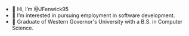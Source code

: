 - 👋 Hi, I’m @JFenwick95
- 👀 I’m interested in pursuing employment in software development.
- 🌱 Graduate of Western Governor's University with a B.S. in Computer Science.


<!---
JFenwick95/JFenwick95 is a ✨ special ✨ repository because its `README.md` (this file) appears on your GitHub profile.
You can click the Preview link to take a look at your changes.
--->
